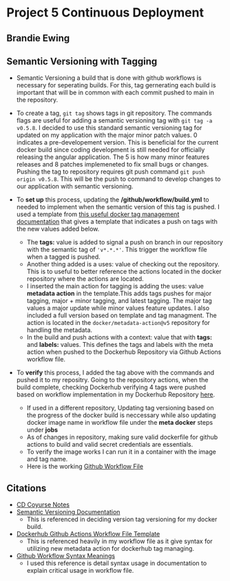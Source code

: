 # Project 5 Continuous Deployment 
## Brandie Ewing

## Semantic Versioning with Tagging 

* Semantic Versioning a build that is done with github workflows is necessary for seperating builds. For this, tag gernerating each build is important that will be in common with each commit pushed to main in the repository.
* To create a tag, ``git tag`` shows tags in git repository. The commands flags are useful for adding a semantic versioning tag  with ``git tag -a v0.5.8``. I decided to use this standard semantic versioning tag for updated on my application with the major minor patch values. 0 indicates a pre-developement version. This is beneficial for the current docker build since coding development is still needed for officially releasing the angular application. The 5 is how many minor features releases and 8 patches implemeneted to fix small bugs or changes. Pushing the tag to repository requires git push command  ``git push origin v0.5.8``. This will be the push to command to develop changes to our application with semantic versioning.
  
* To **set up** this process, updating the **/github/workflow/build.yml** to needed to implement when the semantic version of this tag is pushed. I used a template from [this useful docker tag management documentation](https://github.com/docker/metadata-action?tab=readme-ov-file#semver) that gives a template that indicates a push on tags with the new values added below.

  * The **tags:** value is added to signal a push on branch in our repository with the semantic tag of ``'v*.*.*'``. This trigger the workflow file when a tagged is pushed. 
  * Another thing added is a uses: value of checking out the repository. This is to useful to better reference the actions located in the docker repository where the actions are located. 
  * I inserted the main action for tagging is adding the uses: value **metadata action** in the template.This adds tags pushes for major tagging, major + minor tagging, and latest tagging. The major tag values a major update while minor values feature updates.  I also included a full version based on template and tag managment. The action is located in the ``docker/metadata-action@v5`` repository for handling the metadata. 
  * In the build and push actions with a context: value that with **tags:** and **labels:** values. This defines the tags and labels with the meta action when pushed to the Dockerhub Repository via Github Actions workflow file.

* To **verify** this process, I added the tag above with the commands and pushed it to my repositry. Going to the repository actions, when the build complete, checking Dockerhub verifying 4 tags were pushed based on workflow implementation in my Dockerhub Repository [here](https://hub.docker.com/repository/docker/bewinggs/ewing-ceg3120/general).
  * If used in a different repository, Updating tag versioning based on the progress of the docker build is neccessary while also updating docker image name in workflow file under the **meta docker** steps under **jobs**
  * As of changes in repository, making sure valid dockerfile for github actions to build and valid secret credentials are essentials.
  * To verify the image works I can run it in a container with the image and tag name. 
  * Here is the working [Github Workflow File](https://github.com/WSU-kduncan/ceg3120-cicd-brandielynnnnn/blob/14f523ec40b97cab879e2bcf4461bc6663449016/.github/workflows/build.yml)






## Citations 

* [CD Coyurse Notes](https://github.com/pattonsgirl/CEG3120/blob/ee78618c1fc25096819ed677f2083c4e2397b720/CourseNotes/continuous-deployment.md)
* [Semantic Versioning Documentation](https://semver.org/)
    * This is referenced in deciding version tag versioning for my docker build. 
* [Dockerhub Github Actions Workflow File Template](https://docs.docker.com/build/ci/github-actions/manage-tags-labels/)
    * This is referenced heavily in my workflow file as it give syntax for utilizing new metadata action for dockerhub tag managing.
* [Github Workflow Syntax Meanings](https://docs.github.com/en/actions/writing-workflows/workflow-syntax-for-github-actions)
    * I used this reference is detail syntax usage in documentation to explain critical usage in workflow file. 
